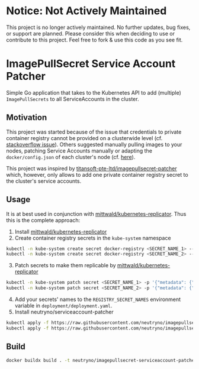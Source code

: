 # Notice: Not Actively Maintained
This project is no longer actively maintained.
No further updates, bug fixes, or support are planned.
Please consider this when deciding to use or contribute to this project.
Feel free to fork & use this code as you see fit.

# ImagePullSecret Service Account Patcher

Simple Go application that takes to the Kubernetes API to add (multiple) `ImagePullSecrets` to all 
ServiceAccounts in the cluster. 

## Motivation
This project was started because of the issue that credentials to private container registry cannot be
provided on a clusterwide level (cf. [stackoverflow issue](https://stackoverflow.com/questions/52320090/automatically-add-imagepullsecrets-to-a-serviceaccount)).
Others suggested manually pulling images to your nodes, patching Service Accounts manually or adapting the `docker/config.json`
of each cluster's node (cf. [here](https://stackoverflow.com/a/55230340/5930295)).

This project was inspired by [titansoft-pte-ltd/imagepullsecret-patcher](https://github.com/titansoft-pte-ltd/imagepullsecret-patcher) 
which, however, only allows to add one private container registry secret to the cluster's service accounts.

## Usage
It is at best used in conjunction with [mittwald/kubernetes-replicator](https://github.com/mittwald/kubernetes-replicator).
Thus this is the complete approach:

1. Install [mittwald/kubernetes-replicator](https://github.com/mittwald/kubernetes-replicator)
2. Create container registry secrets in the `kube-system` namespace
```bash
kubectl -n kube-system create secret docker-registry <SECRET_NAME_1> --docker-server=<registry.server.de> --docker-username=<username> --docker-password=<password>
kubectl -n kube-system create secret docker-registry <SECRET_NAME_2> --docker-server=<registry.server.de> --docker-username=<username> --docker-password=<password>
```
3. Patch secrets to make them replicable by [mittwald/kubernetes-replicator](https://github.com/mittwald/kubernetes-replicator)
```bash
kubectl -n kube-system patch secret <SECRET_NAME_1> -p '{"metadata": {"annotations": {"replicator.v1.mittwald.de/replicate-to": ".*"}}}'
kubectl -n kube-system patch secret <SECRET_NAME_2> -p '{"metadata": {"annotations": {"replicator.v1.mittwald.de/replicate-to": ".*"}}}'
```
4. Add your secrets' names to the `REGISTRY_SECRET_NAMES` environment variable in `deployment/deployment.yaml`. 
5. Install neutryno/serviceaccount-patcher
```bash
kubectl apply -f https://raw.githubusercontent.com/neutryno/imagepullsecret-serviceaccount-patcher/master/deployment/rbac.yaml
kubectl apply -f https://raw.githubusercontent.com/neutryno/imagepullsecret-serviceaccount-patcher/master/deployment/deployment.yaml
```

## Build
```bash
docker buildx build . -t neutryno/imagepullsecret-serviceaccount-patcher --platform linux/amd64,linux/arm64 --no-cache
```
